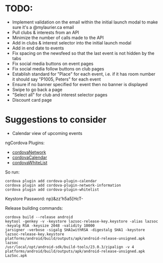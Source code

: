 # TODO:

- Implement validation on the email within the initial launch modal to make sure it's a @mylaurier.ca email
- Pull clubs & interests from an API
- Minimize the number of calls made to the API
- Add in clubs & interest selector into the initial launch modal
- Add in end date to events
- Fix spacing on the newsfeed so that the last event is not hidden by the tabs
- Fix social media buttons on event pages
- Fix social media follow buttons on club pages
- Establish standard for "Place" for each event, i.e. if it has room number it should say "P1005, Peters" for each event
- Ensure if no banner specified for event then no banner is displayed
- Swipe to go back a page
- "Select all" for club and interest selector pages
- Discount card page


# Suggestions to consider
- Calendar view of upcoming events




ngCordova Plugins:

- [cordovaNetwork](http://ngcordova.com/docs/plugins/network/)
- [cordovaCalendar](http://ngcordova.com/docs/plugins/calendar/)
- [cordovaWhiteList](http://docs.ionic.io/docs/cordova-whitelist)

So run:

    cordova plugin add cordova-plugin-calendar
    cordova plugin add cordova-plugin-network-information
    cordova plugin add cordova-plugin-whitelist


Keystore Password: np}&zz'h5a5[HcT-

Release building commands:

    cordova build --release android
    keytool -genkey -v -keystore lazsoc-release-key.keystore -alias lazsoc -keyalg RSA -keysize 2048 -validity 10000
    jarsigner -verbose -sigalg SHA1withRSA -digestalg SHA1 -keystore lazsoc-release-key.keystore platforms/android/build/outputs/apk/android-release-unsigned.apk lazsoc
    /usr/local/opt/android-sdk/build-tools/23.0.3/zipalign -v 4 platforms/android/build/outputs/apk/android-release-unsigned.apk LazSoc.apk
